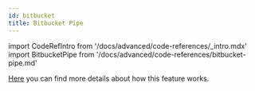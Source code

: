 ```yaml
---
id: bitbucket
title: Bitbucket Pipe
---
```


import CodeRefIntro from '/docs/advanced/code-references/_intro.mdx'
import BitbucketPipe from '/docs/advanced/code-references/bitbucket-pipe.md'

<CodeRefIntro linkText="Bitbucket Pipe" linkUrl="https://bitbucket.org/product/features/pipelines/integrations?p=configcat/scan-repository-pipe" linkTarget="_blank" />

[Here](/docs/advanced/code-references/overview) you can find more details about how this feature works.

<BitbucketPipe />